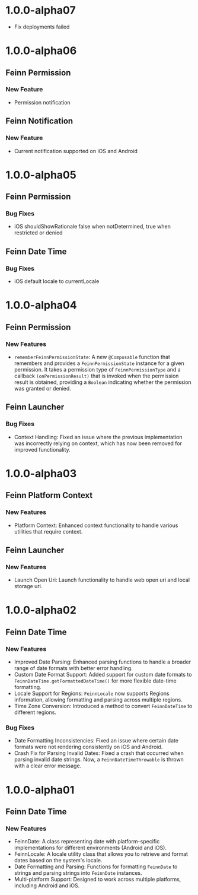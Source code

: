 # 1.0.0-alpha07
- Fix deployments failed

# 1.0.0-alpha06

## Feinn Permission

### New Feature

- Permission notification

## Feinn Notification

### New Feature

- Current notification supported on iOS and Android

# 1.0.0-alpha05

## Feinn Permission

### Bug Fixes

- iOS shouldShowRationale false when notDetermined, true when restricted or denied

## Feinn Date Time

### Bug Fixes

- iOS default locale to currentLocale

# 1.0.0-alpha04

## Feinn Permission

### New Features

- `rememberFeinnPermissionState`: A new `@Composable` function that remembers and provides a `FeinnPermissionState` instance for a given permission. It takes a permission type of `FeinnPermissionType` and a callback `(onPermissionResult)` that is invoked when the permission result is obtained, providing a `Boolean` indicating whether the permission was granted or denied.

## Feinn Launcher

### Bug Fixes

- Context Handling: Fixed an issue where the previous implementation was incorrectly relying on context, which has now been removed for improved functionality.

# 1.0.0-alpha03

## Feinn Platform Context

### New Features

- Platform Context: Enhanced context functionality to handle various utilities that require context.

## Feinn Launcher

### New Features

- Launch Open Uri: Launch functionality to handle web open uri and local storage uri.

# 1.0.0-alpha02

## Feinn Date Time

### New Features

- Improved Date Parsing: Enhanced parsing functions to handle a broader range of date formats with better error handling.
- Custom Date Format Support: Added support for custom date formats to `FeinnDateTime.getFormattedDateTime()` for more flexible date-time formatting.
- Locale Support for Regions: `FeinnLocale` now supports Regions information, allowing formatting and parsing across multiple regions.
- Time Zone Conversion: Introduced a method to convert `FeinnDateTime` to different regions.

### Bug Fixes

- Date Formatting Inconsistencies: Fixed an issue where certain date formats were not rendering consistently on iOS and Android.
- Crash Fix for Parsing Invalid Dates: Fixed a crash that occurred when parsing invalid date strings. Now, a `FeinnDateTimeThrowable` is thrown with a clear error message.

# 1.0.0-alpha01

## Feinn Date Time

### New Features

- FeinnDate: A class representing date with platform-specific implementations for different environments (Android and iOS).
- FeinnLocale: A locale utility class that allows you to retrieve and format dates based on the system's locale.
- Date Formatting and Parsing: Functions for formatting `FeinnDate` to strings and parsing strings into `FeinnDate` instances️.
- Multi-platform Support: Designed to work across multiple platforms, including Android and iOS.